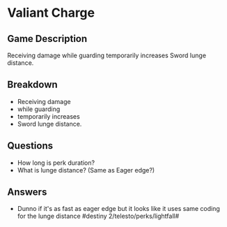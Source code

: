 # Valiant Charge
## Game Description
Receiving damage while guarding temporarily increases Sword lunge distance.
## Breakdown
* Receiving damage 
* while guarding 
* temporarily increases 
* Sword lunge distance.
## Questions
* How long is perk duration?
* What is lunge distance? (Same as Eager edge?)
## Answers
* Dunno if it's as fast as eager edge but it looks like it uses same coding for the lunge distance
#destiny 2/telesto/perks/lightfall#